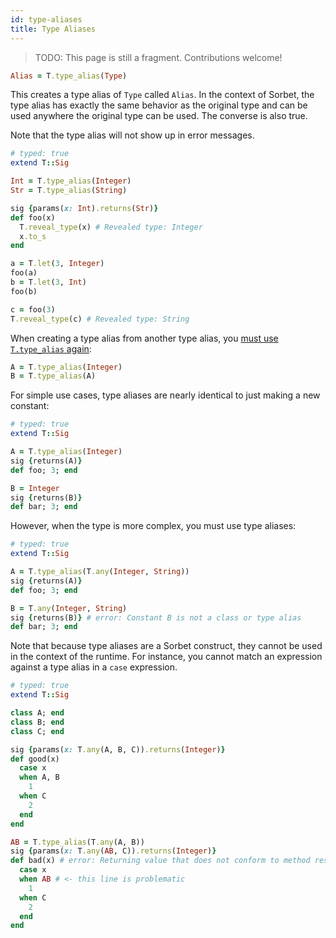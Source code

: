 ```yaml
---
id: type-aliases
title: Type Aliases
---
```


> TODO: This page is still a fragment. Contributions welcome!

```ruby
Alias = T.type_alias(Type)
```

This creates a type alias of `Type` called `Alias`. In the context of Sorbet,
the type alias has exactly the same behavior as the original type and can be
used anywhere the original type can be used. The converse is also true.

Note that the type alias will not show up in error messages.

```ruby
# typed: true
extend T::Sig

Int = T.type_alias(Integer)
Str = T.type_alias(String)

sig {params(x: Int).returns(Str)}
def foo(x)
  T.reveal_type(x) # Revealed type: Integer
  x.to_s
end

a = T.let(3, Integer)
foo(a)
b = T.let(3, Int)
foo(b)

c = foo(3)
T.reveal_type(c) # Revealed type: String
```

When creating a type alias from another type alias, you [must use `T.type_alias`
again][1]:

```ruby
A = T.type_alias(Integer)
B = T.type_alias(A)
```

For simple use cases, type aliases are nearly identical to just making a new
constant:

```ruby
# typed: true
extend T::Sig

A = T.type_alias(Integer)
sig {returns(A)}
def foo; 3; end

B = Integer
sig {returns(B)}
def bar; 3; end
```

However, when the type is more complex, you must use type aliases:

```ruby
# typed: true
extend T::Sig

A = T.type_alias(T.any(Integer, String))
sig {returns(A)}
def foo; 3; end

B = T.any(Integer, String)
sig {returns(B)} # error: Constant B is not a class or type alias
def bar; 3; end
```

Note that because type aliases are a Sorbet construct, they cannot be used in
the context of the runtime. For instance, you cannot match an expression against
a type alias in a `case` expression.

```ruby
# typed: true
extend T::Sig

class A; end
class B; end
class C; end

sig {params(x: T.any(A, B, C)).returns(Integer)}
def good(x)
  case x
  when A, B
    1
  when C
    2
  end
end

AB = T.type_alias(T.any(A, B))
sig {params(x: T.any(AB, C)).returns(Integer)}
def bad(x) # error: Returning value that does not conform to method result type
  case x
  when AB # <- this line is problematic
    1
  when C
    2
  end
end
```

[1]: https://sorbet.org/docs/error-reference#5034
